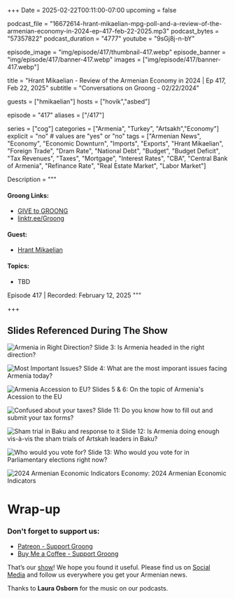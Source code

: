 +++
Date = 2025-02-22T00:11:00-07:00
upcoming = false

podcast_file = "16672614-hrant-mikaelian-mpg-poll-and-a-review-of-the-armenian-economy-in-2024-ep-417-feb-22-2025.mp3"
podcast_bytes = "57357822"
podcast_duration = "4777"
youtube = "9sGj8j-n-bY"

episode_image = "img/episode/417/thumbnail-417.webp"
episode_banner = "img/episode/417/banner-417.webp"
images = ["img/episode/417/banner-417.webp"]

title = "Hrant Mikaelian - Review of the Armenian Economy in 2024 | Ep 417, Feb 22, 2025"
subtitle = "Conversations on Groong - 02/22/2024"

guests = ["hmikaelian"]
hosts = ["hovik","asbed"]

episode = "417"
aliases = ["/417"]

series = ["cog"]
categories = ["Armenia", "Turkey", "Artsakh","Economy"]
explicit = "no" # values are "yes" or "no"
tags = ["Armenian News", "Economy", "Economic Downturn", "Imports", "Exports", "Hrant Mikaelian", "Foreign Trade", "Dram Rate", "National Debt", "Budget", "Budget Deficit", "Tax Revenues", "Taxes", "Mortgage", "Interest Rates", "CBA", "Central Bank of Armenia", "Refinance Rate", "Real Estate Market", "Labor Market"]

Description = """

#### Groong Links:
* [GIVE to GROONG](https://podcasts.groong.org/donate)
* [linktr.ee/Groong](https://linktr.ee/groong)

#### Guest:
* [Hrant Mikaelian](/guest/hmikaelian)

#### Topics:
* TBD


Episode 417 | Recorded: February 12, 2025
"""

+++


## **Slides Referenced During The Show**

![Armenia in Right Direction?](/img/episode/417/slides/MPG-slide-3.webp "Armenia in Right Direction?")
Slide 3: Is Armenia headed in the right direction?


![Most Important Issues?](/img/episode/417/slides/MPG-slide-4.webp "Most Important Issues?")
Slide 4: What are the most imporant issues facing Armenia today?


![Armenia Accession to EU?](/img/episode/417/slides/MPG-slide-5-6.webp "Armenia Accession to EU?")
Slides 5 & 6: On the topic of Armenia's Acession to the EU


![Confused about your taxes?](/img/episode/417/slides/MPG-slide-11.webp "Confused about your taxes?")
Slide 11: Do you know how to fill out and submit your tax forms?


![Sham trial in Baku and response to it](/img/episode/417/slides/MPG-slide-12.webp "Sham trial in Baku and response to it")
Slide 12: Is Armenia doing enough vis-à-vis the sham trials of Artskah leaders in Baku?


![Who would you vote for?](/img/episode/417/slides/MPG-slide-13.webp "Who would you vote for?")
Slide 13: Who would you vote for in Parliamentary elections right now?


![2024 Armenian Economic Indicators](/img/episode/417/slides/Economy-slide.webp "2024 Armenian Economic Indicators")
Economy: 2024 Armenian Economic Indicators






# Wrap-up

### **Don't forget to support us:**
* [Patreon - Support Groong](https://www.patreon.com/ann_groong)
* [Buy Me a Coffee - Support Groong](https://www.buymeacoffee.com/groong)


That’s our [show](https://podcasts.groong.org/)! We hope you found it useful. Please find us on [Social Media](https://linktr.ee/groong) and follow us everywhere you get your Armenian news.

Thanks to **Laura Osborn** for the music on our podcasts.
